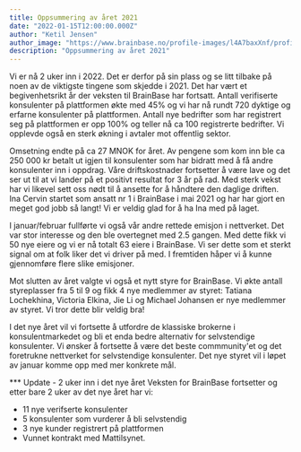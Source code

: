 ```yaml
---
title: Oppsummering av året 2021
date: "2022-01-15T12:00:00.000Z"
author: "Ketil Jensen"
author_image: "https://www.brainbase.no/profile-images/l4A7baxXnf/profilePicture.jpg"
description: "Oppsummering av året 2021"
---
```


Vi er nå 2 uker inn i 2022. Det er derfor på sin plass og se litt tilbake på noen av de viktigste tingene som skjedde i 2021. Det har vært et begivenhetsrikt år der veksten til BrainBase har fortsatt. Antall verifiserte konsulenter på plattformen økte med 45% og vi har nå rundt 720 dyktige og erfarne konsulenter på plattformen. Antall nye bedrifter som har registrert seg på plattformen er opp 100% og teller nå ca 100 registrerte bedrifter. Vi opplevde også en sterk økning i avtaler mot offentlig sektor.

Omsetning endte på ca 27 MNOK for året. Av pengene som kom inn ble ca 250 000 kr betalt ut igjen til konsulenter som har bidratt med å få andre konsulenter inn i oppdrag. Våre driftskostnader fortsetter å være lave og det ser ut til at vi lander på et positivt resultat for 3 år på rad. Med sterk vekst har vi likevel sett oss nødt til å ansette for å håndtere den daglige driften. Ina Cervin startet som ansatt nr 1 i BrainBase i mai 2021 og har har gjort en meget god jobb så langt! Vi er veldig glad for å ha Ina med på laget.

I januar/februar fullførte vi også vår andre rettede emisjon i nettverket. Det var stor interesse og den ble overtegnet med 2.5 gangen. Med dette fikk vi 50 nye eiere og vi er nå totalt 63 eiere i BrainBase. Vi ser dette som et sterkt signal om at folk liker det vi driver på med. I fremtiden håper vi å kunne gjennomføre flere slike emisjoner.

Mot slutten av året valgte vi også et nytt styre for BrainBase. Vi økte antall styreplasser fra 5 til 9 og fikk 4 nye medlemmer av styret: Tatiana Lochekhina, Victoria Elkina, Jie Li og Michael Johansen er nye medlemmer av styret. Vi tror dette blir veldig bra!

I det nye året vil vi fortsette å utfordre de klassiske brokerne i konsulentmarkedet og bli et enda bedre alternativ for selvstendige konsulenter. Vi ønsker å fortsette å være det beste commmunity'et og det foretrukne nettverket for selvstendige konsulenter. Det nye styret vil i løpet av januar komme opp med mer konkrete mål. 

*** Update - 2 uker inn i det nye året
Veksten for BrainBase fortsetter og etter bare 2 uker av det nye året har vi:

* 11 nye verifserte konsulenter
* 5 konsulenter som vurderer å bli selvstendig
* 3 nye kunder registrert på plattformen
* Vunnet kontrakt med Mattilsynet.